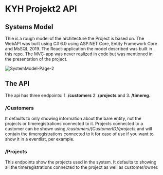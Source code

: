 # KYH Projekt2 API

## Systems Model
Thie is a rough model of the architecture the Project is based on. The WebAPI was built using C# 6.0 using ASP.NET Core, Entity Framework Core and MsSQL 2019. The React-application the model described was built in [this repo](https://github.com/kippeves/KYH_Projekt2_React). The MVC-app was never realized in code but was mentioned in the presentation of the project.

![SystemModel-Page-2](https://user-images.githubusercontent.com/3217872/170511840-03c23e32-9e78-4baa-9d18-4be6577b3f77.png)

## The API

The api has three endpoints: 1. __/customers__ 2 .__/projects__ and 3. __/timereg__.

### /Customers

It defaults to only showing information about the bare entity, not the projects or timeregistrations connected to it. Projects connected to a customer can be shown using _/customers/[CustomerID]/projects_ and will contain the timeregistrations connected to it for ease of use if you want to show it in a eventlist, per example. 

### /Projects
This endpoints show the projects used in the system. It defaults to showing all the timeregistrations connected to the project as well as customer/owner. 
